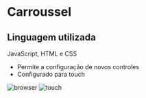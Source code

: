 # Carroussel

## Linguagem utilizada
JavaScript, HTML e CSS

* Permite a configuração de novos controles
* Configurado para touch

![browser](https://user-images.githubusercontent.com/89994391/204019890-9dcaab72-48c9-4385-8c7a-8381ec14e136.gif)
![touch](https://user-images.githubusercontent.com/89994391/204019924-a5df26e0-9689-4dba-b665-d813c1818b52.gif)


